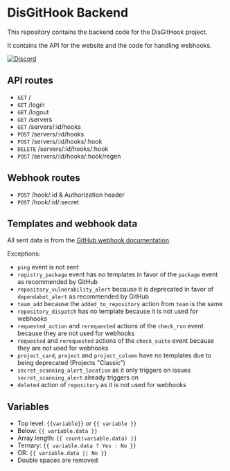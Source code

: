 # DisGitHook Backend

This repository contains the backend code for the DisGitHook project.

It contains the API for the website and the code for handling webhooks.

[![Discord](https://discord.com/api/v10/guilds/1168642348851396658/widget.png?style=banner4)](https://discord.gg/ADP7rn6Hz8)

## API routes

- `GET` /
- `GET` /login
- `GET` /logout
- `GET` /servers
- `GET` /servers/:id/hooks
- `POST` /servers/:id/hooks
- `POST` /servers/:id/hooks/:hook
- `DELETE` /servers/:id/hooks/:hook
- `POST` /servers/:id/hooks/:hook/regen

## Webhook routes

- `POST` /hook/:id & Authorization header
- `POST` /hook/:id/:secret

## Templates and webhook data

All sent data is from the [GitHub webhook documentation](https://docs.github.com/de/webhooks/webhook-events-and-payloads).

Exceptions:
- `ping` event is not sent
- `registry_package` event has no templates in favor of the `package` event as recommended by GitHub
- `repository_vulnerability_alert` because it is deprecated in favor of `dependabot_alert` as recommended by GitHub
- `team_add` because the `added_to_repository` action from `team` is the same
- `repository_dispatch` has no template because it is not used for webhooks
- `requested_action` and `rerequested` actions of the `check_run` event because they are not used for webhooks
- `requested` and `rerequested` actions of the `check_suite` event because they are not used for webhooks
- `project_card`, `project` and `project_column` have no templates due to being deprecated (Projects "Classic")
- `secret_scanning_alert_location` as it only triggers on issues `secret_scanning_alert` already triggers on
- `deleted` action of `repository` as it is not used for webhooks

## Variables

- Top level: `{{variable}}` or `{{ variable }}`
- Below: `{{ variable.data }}`
- Array length: `{{ count(variable.data) }}`
- Ternary: `{{ variable.data ? Yes : No }}`
- OR: `{{ variable.data || No }}`
- Double spaces are removed
